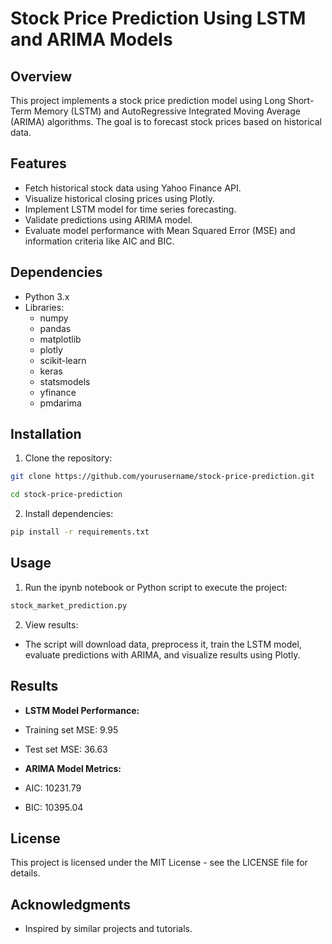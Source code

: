 # Stock Price Prediction Using LSTM and ARIMA Models

## Overview
This project implements a stock price prediction model using Long Short-Term Memory (LSTM) and AutoRegressive Integrated Moving Average (ARIMA) algorithms. The goal is to forecast stock prices based on historical data.

## Features
- Fetch historical stock data using Yahoo Finance API.
- Visualize historical closing prices using Plotly.
- Implement LSTM model for time series forecasting.
- Validate predictions using ARIMA model.
- Evaluate model performance with Mean Squared Error (MSE) and information criteria like AIC and BIC.

## Dependencies
- Python 3.x
- Libraries:
  - numpy
  - pandas
  - matplotlib
  - plotly
  - scikit-learn
  - keras
  - statsmodels
  - yfinance
  - pmdarima

## Installation
1. Clone the repository:
```bash
git clone https://github.com/yourusername/stock-price-prediction.git
```
```bash
cd stock-price-prediction
```

2. Install dependencies:
```bash
pip install -r requirements.txt
```

## Usage
1. Run the ipynb notebook or Python script to execute the project:
```bash
stock_market_prediction.py
```

2. View results:
- The script will download data, preprocess it, train the LSTM model, evaluate predictions with ARIMA, and visualize results using Plotly.

## Results
- **LSTM Model Performance:**
- Training set MSE: 9.95
- Test set MSE: 36.63

- **ARIMA Model Metrics:**
- AIC: 10231.79
- BIC: 10395.04

## License
This project is licensed under the MIT License - see the LICENSE file for details.

## Acknowledgments
- Inspired by similar projects and tutorials.

